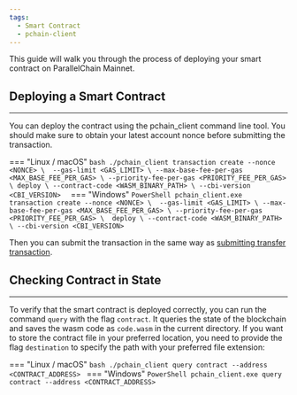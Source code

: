 ```yaml
---
tags:
  - Smart Contract
  - pchain-client
---
```


This guide will walk you through the process of deploying your smart contract on ParallelChain Mainnet.

## Deploying a Smart Contract
---

You can deploy the contract using the pchain_client command line tool. You should make sure to obtain your latest account nonce before submitting the transaction.

=== "Linux / macOS"
    ```bash
    ./pchain_client transaction create
    --nonce <NONCE> \ 
    --gas-limit <GAS_LIMIT> \
    --max-base-fee-per-gas <MAX_BASE_FEE_PER_GAS> \
    --priority-fee-per-gas <PRIORITY_FEE_PER_GAS> \
    deploy \
    --contract-code <WASM_BINARY_PATH> \
    --cbi-version <CBI_VERSION> 
    ```
=== "Windows"
    ```PowerShell
    pchain_client.exe transaction create
    --nonce <NONCE> \ 
    --gas-limit <GAS_LIMIT> \
    --max-base-fee-per-gas <MAX_BASE_FEE_PER_GAS> \
    --priority-fee-per-gas <PRIORITY_FEE_PER_GAS> \ 
    deploy \
    --contract-code <WASM_BINARY_PATH> \
    --cbi-version <CBI_VERSION> 
    ```

Then you can submit the transaction in the same way as [submitting transfer transaction](../getting_started/transfer.md#submitting-transaction).

## Checking Contract in State
---

To verify that the smart contract is deployed correctly, you can run the command `query` with the flag `contract`. It queries the state of the blockchain and saves the wasm code as `code.wasm` in the current directory.
If you want to store the contract file in your preferred location, you need to provide the flag `destination` to specify the path with your preferred file extension:

=== "Linux / macOS"
    ```bash
    ./pchain_client query contract --address <CONTRACT_ADDRESS>
    ```
=== "Windows"
    ```PowerShell
    pchain_client.exe query contract --address <CONTRACT_ADDRESS>
    ```
